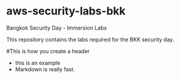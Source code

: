# aws-security-labs-bkk
Bangkok Security Day - Immersion Labs

This repository contains the labs required for the BKK security day.

#This is how you create a header

* this is an example
* Markdown is really fast.
